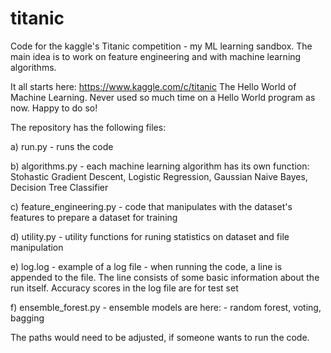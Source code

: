 # titanic
Code for the kaggle's Titanic competition - my ML learning sandbox. The main idea is to work on feature engineering and with machine learning algorithms. 

It all starts here:
https://www.kaggle.com/c/titanic
The Hello World of Machine Learning. Never used so much time on a Hello World program as now. Happy to do so!

The repository has the following files:

a) run.py - runs the code

b) algorithms.py - each machine learning algorithm has its own function: Stohastic Gradient Descent, Logistic Regression, Gaussian Naive      Bayes, Decision Tree Classifier

c) feature_engineering.py - code that manipulates with the dataset's features to prepare a dataset for training

d) utility.py - utility functions for runing statistics on dataset and file manipulation

e) log.log - example of a log file - when running the code, a line is appended to the file. 
   The line consists of some basic information about the run itself. Accuracy scores in the log file are for test set
   
f) ensemble_forest.py - ensemble models are here: - random forest, voting, bagging


The paths would need to be adjusted, if someone wants to run the code.
